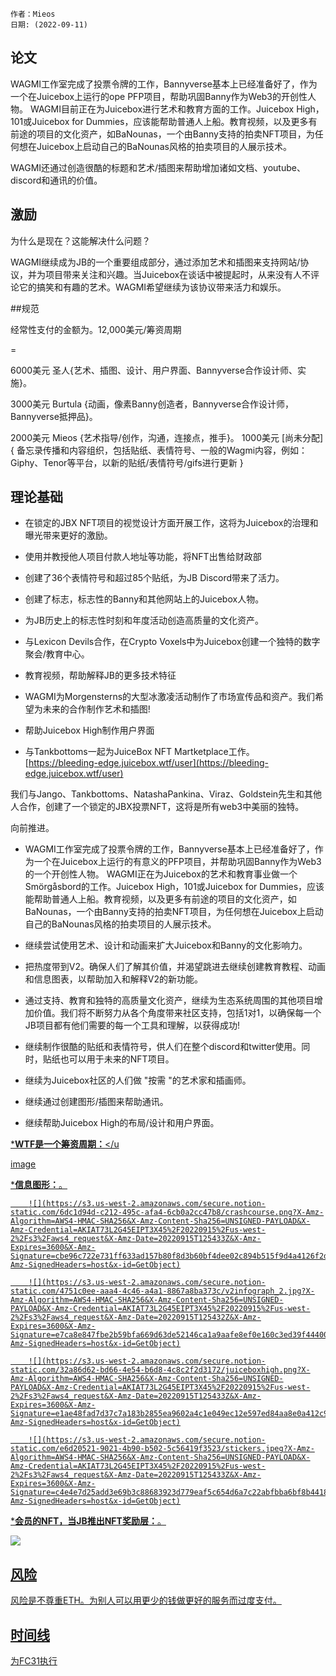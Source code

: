 
```
作者：Mieos
日期: (2022-09-11)
```

## 论文

WAGMI工作室完成了投票令牌的工作，Bannyverse基本上已经准备好了，作为一个在Juicebox上运行的ope PFP项目，帮助巩固Banny作为Web3的开创性人物。 WAGMI目前正在为Juicebox进行艺术和教育方面的工作。Juicebox High，101或Juicebox for Dummies，应该能帮助普通人上船。教育视频，以及更多有前途的项目的文化资产，如BaNounas，一个由Banny支持的拍卖NFT项目，为任何想在Juicebox上启动自己的BaNounas风格的拍卖项目的人展示技术。

WAGMI还通过创造很酷的标题和艺术/插图来帮助增加诸如文档、youtube、discord和通讯的价值。

## 激励

为什么是现在？这能解决什么问题？

WAGMI继续成为JB的一个重要组成部分，通过添加艺术和插图来支持网站/协议，并为项目带来关注和兴趣。当Juicebox在谈话中被提起时，从来没有人不评论它的搞笑和有趣的艺术。WAGMI希望继续为该协议带来活力和娱乐。

##规范

经常性支付的金额为。12,000美元/筹资周期

=

6000美元 圣人{艺术、插图、设计、用户界面、Bannyverse合作设计师、实施}。

3000美元 Burtula {动画，像素Banny创造者，Bannyverse合作设计师，Bannyverse抵押品}。

2000美元 Mieos {艺术指导/创作，沟通，连接点，推手}。
1000美元 [尚未分配] { 备忘录传播和内容组织，包括贴纸、表情符号、一般的Wagmi内容，例如：Giphy、Tenor等平台，以新的贴纸/表情符号/gifs进行更新 }

## 理论基础

- 在锁定的JBX NFT项目的视觉设计方面开展工作，这将为Juicebox的治理和曝光带来更好的激励。

- 使用并教授他人项目付款人地址等功能，将NFT出售给财政部

- 创建了36个表情符号和超过85个贴纸，为JB Discord带来了活力。

- 创建了标志，标志性的Banny和其他网站上的Juicebox人物。

- 为JB历史上的标志性时刻和年度活动创造高质量的文化资产。

- 与Lexicon Devils合作，在Crypto Voxels中为Juicebox创建一个独特的数字聚会/教育中心。

- 教育视频，帮助解释JB的更多技术特征

- WAGMI为Morgensterns的大型冰激凌活动制作了市场宣传品和资产。我们希望为未来的合作制作艺术和插图!

- 帮助Juicebox High制作用户界面

- 与Tankbottoms一起为JuiceBox NFT Martketplace工作。[https://bleeding-edge.juicebox.wtf/user](https://bleeding-edge.juicebox.wtf/user)

 我们与Jango、Tankbottoms、NatashaPankina、Viraz、Goldstein先生和其他人合作，创建了一个锁定的JBX投票NFT，这将是所有web3中美丽的独特。

向前推进。

- WAGMI工作室完成了投票令牌的工作，Bannyverse基本上已经准备好了，作为一个在Juicebox上运行的有意义的PFP项目，并帮助巩固Banny作为Web3的一个开创性人物。 WAGMI正在为Juicebox的艺术和教育事业做一个Smörgåsbord的工作。Juicebox High，101或Juicebox for Dummies，应该能帮助普通人上船。教育视频，以及更多有前途的项目的文化资产，如BaNounas，一个由Banny支持的拍卖NFT项目，为任何想在Juicebox上启动自己的BaNounas风格的拍卖项目的人展示技术。

- 继续尝试使用艺术、设计和动画来扩大Juicebox和Banny的文化影响力。

- 把热度带到V2。确保人们了解其价值，并渴望跳进去继续创建教育教程、动画和信息图表，以帮助加入和解释V2的新功能。

- 通过支持、教育和独特的高质量文化资产，继续为生态系统周围的其他项目增加价值。我们将不断努力从各个角度带来社区支持，包括1对1，以确保每一个JB项目都有他们需要的每一个工具和理解，以获得成功!

- 继续制作很酷的贴纸和表情符号，供人们在整个discord和twitter使用。同时，贴纸也可以用于未来的NFT项目。
- 继续为Juicebox社区的人们做 "按需 "的艺术家和插画师。

- 继续通过创建图形/插图来帮助通讯。

- 继续帮助Juicebox High的布局/设计和用户界面。

<u>***WTF是一个筹资周期：**</u

[image](https://s3.us-west-2.amazonaws.com/secure.notion-static.com/7674c4e7-5ce6-4823-b02a-397db85b578b/WTFunding_Cycles.mp4?X-Amz-Algorithm=AWS4-HMAC-SHA256&X-Amz-Content-Sha256=UNSIGNED-PAYLOAD&X-Amz-Credential=AKIAT73L2G45EIPT3X45%2F20220915%2Fus-west-2%2Fs3%2Faws4_request&X-Amz-Date=20220915T125431Z&X-Amz-Expires=3600&X-Amz-Signature=a3aee36a7ec4fcefd0af3152d0ead7fdde7d1f6aba5e1f5d93384f2e218c0bc4&X-Amz-SignedHeaders=host&x-id=GetObject)

<u>***信息图形：**</u>。

		![](https://s3.us-west-2.amazonaws.com/secure.notion-static.com/6dc1d94d-c212-495c-afa4-6cb0a2cc47b8/crashcourse.png?X-Amz-Algorithm=AWS4-HMAC-SHA256&X-Amz-Content-Sha256=UNSIGNED-PAYLOAD&X-Amz-Credential=AKIAT73L2G45EIPT3X45%2F20220915%2Fus-west-2%2Fs3%2Faws4_request&X-Amz-Date=20220915T125433Z&X-Amz-Expires=3600&X-Amz-Signature=cbe96c722e731ff633ad157b80f8d3b60bf4dee02c894b515f9d4a4126f2ddaa&X-Amz-SignedHeaders=host&x-id=GetObject)

		![](https://s3.us-west-2.amazonaws.com/secure.notion-static.com/4751c0ee-aaa4-4c46-a4a1-8867a8ba373c/v2infograph_2.jpg?X-Amz-Algorithm=AWS4-HMAC-SHA256&X-Amz-Content-Sha256=UNSIGNED-PAYLOAD&X-Amz-Credential=AKIAT73L2G45EIPT3X45%2F20220915%2Fus-west-2%2Fs3%2Faws4_request&X-Amz-Date=20220915T125432Z&X-Amz-Expires=3600&X-Amz-Signature=e7ca8e847fbe2b59bfa669d63de52146ca1a9aafe8ef0e160c3ed39f44400e6c&X-Amz-SignedHeaders=host&x-id=GetObject)

		![](https://s3.us-west-2.amazonaws.com/secure.notion-static.com/32a86d62-bd66-4e54-b6d8-4c8c2f2d3172/juiceboxhigh.png?X-Amz-Algorithm=AWS4-HMAC-SHA256&X-Amz-Content-Sha256=UNSIGNED-PAYLOAD&X-Amz-Credential=AKIAT73L2G45EIPT3X45%2F20220915%2Fus-west-2%2Fs3%2Faws4_request&X-Amz-Date=20220915T125433Z&X-Amz-Expires=3600&X-Amz-Signature=e1ae48fad7d37c7a183b2855ea9602a4c1e049ec12e597ed84aa8e0a412c933e&X-Amz-SignedHeaders=host&x-id=GetObject)

		![](https://s3.us-west-2.amazonaws.com/secure.notion-static.com/e6d20521-9021-4b90-b502-5c56419f3523/stickers.jpeg?X-Amz-Algorithm=AWS4-HMAC-SHA256&X-Amz-Content-Sha256=UNSIGNED-PAYLOAD&X-Amz-Credential=AKIAT73L2G45EIPT3X45%2F20220915%2Fus-west-2%2Fs3%2Faws4_request&X-Amz-Date=20220915T125433Z&X-Amz-Expires=3600&X-Amz-Signature=c4e4e7d25add3e69b3c88683923d779eaf5c654d6a7c22abfbba6bf8b4418a0c&X-Amz-SignedHeaders=host&x-id=GetObject)

<u>***会员的NFT，当JB推出NFT奖励层：**</u>。

![](https://s3.us-west-2.amazonaws.com/secure.notion-static.com/152ab079-5b81-4241-baa5-6d9e34fbb195/Screen_Shot_2022-08-01_at_4.12.40_PM.png?X-Amz-Algorithm=AWS4-HMAC-SHA256&X-Amz-Content-Sha256=UNSIGNED-PAYLOAD&X-Amz-Credential=AKIAT73L2G45EIPT3X45%2F20220915%2Fus-west-2%2Fs3%2Faws4_request&X-Amz-Date=20220915T125431Z&X-Amz-Expires=3600&X-Amz-Signature=066499fce870dfa89c286ad8168719bb4bd8bf376912dc603001f9116e32dce3&X-Amz-SignedHeaders=host&x-id=GetObject)

## 风险

风险是不尊重ETH。为别人可以用更少的钱做更好的服务而过度支付。

## 时间线

为FC31执行
